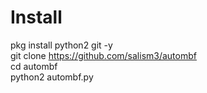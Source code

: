 # Install
pkg install python2 git -y<br>
git clone https://github.com/salism3/autombf<br>
cd autombf<br>
python2 autombf.py<br>




